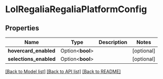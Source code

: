 # LolRegaliaRegaliaPlatformConfig

## Properties

Name | Type | Description | Notes
------------ | ------------- | ------------- | -------------
**hovercard_enabled** | Option<**bool**> |  | [optional]
**selections_enabled** | Option<**bool**> |  | [optional]

[[Back to Model list]](../README.md#documentation-for-models) [[Back to API list]](../README.md#documentation-for-api-endpoints) [[Back to README]](../README.md)


